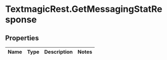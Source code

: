 # TextmagicRest.GetMessagingStatResponse

## Properties
Name | Type | Description | Notes
------------ | ------------- | ------------- | -------------


